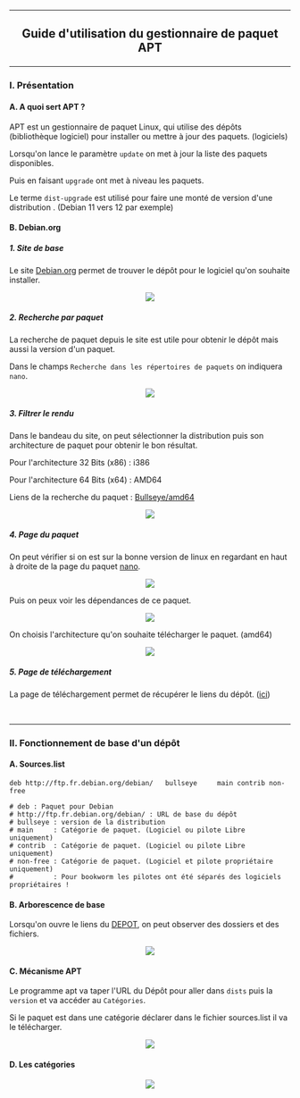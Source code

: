 ----------------------------------------------------------------------------------------------------------------------------------------------------------------
## <p align='center'> Guide d'utilisation du gestionnaire de paquet APT </p>

----------------------------------------------------------------------------------------------------------------------------------------------------------------
### I. Présentation
#### A. A quoi sert APT ? 
APT est un gestionnaire de paquet Linux, qui utilise des dépôts (bibliothèque logiciel) pour installer ou mettre à jour des paquets. (logiciels)

Lorsqu'on lance le paramètre `update` on met à jour la liste des paquets disponibles.

Puis en faisant `upgrade` ont met à niveau les paquets.

Le terme `dist-upgrade` est utilisé pour faire une monté de version d'une distribution . (Debian 11 vers 12 par exemple)

#### B. Debian.org
##### 1. Site de base
Le site [Debian.org](https://www.debian.org/distrib/packages) permet de trouver le dépôt pour le logiciel qu'on souhaite installer.

<p align='center'> <img src='https://github.com/MarcJaffre/Linux/assets/35907/deaade3b-7ee6-470e-91c3-9c2e3e483c14' /> </p>


##### 2. Recherche par paquet
La recherche de paquet depuis le site est utile pour obtenir le dépôt mais aussi la version d'un paquet.

Dans le champs `Recherche dans les répertoires de paquets` on indiquera `nano`.

<p align='center'> <img src='https://github.com/MarcJaffre/Linux/assets/35907/d337dfa5-63f1-4d52-9be0-20fc70c1f8e3' /> </p>

##### 3. Filtrer le rendu
Dans le bandeau du site, on peut sélectionner la distribution puis son architecture de paquet pour obtenir le bon résultat.

Pour l'architecture 32 Bits (x86) : i386

Pour l'architecture 64 Bits (x64) : AMD64

Liens de la recherche du paquet : [Bullseye/amd64](https://packages.debian.org/search?suite=bullseye&arch=amd64&searchon=names&keywords=nano)

<p align='center'> <img src='https://github.com/MarcJaffre/Linux/assets/35907/b44808a8-7396-43b8-b02d-404b496b9230' /> </p>

##### 4. Page du paquet
On peut vérifier si on est sur la bonne version de linux en regardant en haut à droite de la page du paquet [nano](https://packages.debian.org/bullseye/nano). 

<p align='center'> <img src='https://github.com/MarcJaffre/Linux/assets/35907/afff8fcf-72ca-4d6e-8a08-b7bd7934bb8f' /> </p>

Puis on peux voir les dépendances de ce paquet.

<p align='center'> <img src='https://github.com/MarcJaffre/Linux/assets/35907/89281367-d996-4925-94a3-23452402e5c2' /> </p>

On choisis l'architecture qu'on souhaite télécharger le paquet. (amd64)

<p align='center'> <img src='https://github.com/MarcJaffre/Linux/assets/35907/0ff9dc6d-60e5-4e5f-bb0e-db52260b7b7d' /> </p>

##### 5. Page de téléchargement
La page de téléchargement permet de récupérer le liens du dépôt. ([ici](https://packages.debian.org/bullseye/amd64/nano/download))



<br />



----------------------------------------------------------------------------------------------------------------------------------------------------------------
### II. Fonctionnement de base d'un dépôt

#### A. Sources.list
```
deb http://ftp.fr.debian.org/debian/   bullseye     main contrib non-free

# deb : Paquet pour Debian
# http://ftp.fr.debian.org/debian/ : URL de base du dépôt
# bullseye : version de la distribution
# main     : Catégorie de paquet. (Logiciel ou pilote Libre uniquement) 
# contrib  : Catégorie de paquet. (Logiciel ou pilote Libre uniquement) 
# non-free : Catégorie de paquet. (Logiciel et pilote propriétaire uniquement)
#          : Pour bookworm les pilotes ont été séparés des logiciels propriétaires !
```

#### B. Arborescence de base
Lorsqu'on ouvre le liens du [DEPOT](http://ftp.fr.debian.org/debian/`), on peut observer des dossiers et des fichiers.

<p align='center'> <img src='https://github.com/MarcJaffre/Linux/assets/35907/abd3df60-fcbd-47ba-b805-1b28e86b5980' /> </p>


#### C. Mécanisme APT
Le programme apt va taper l'URL du Dépôt pour aller dans `dists` puis la `version` et va accéder au `Catégories`.

Si le paquet est dans une catégorie déclarer dans le fichier sources.list il va le télécharger.

<p align='center'> <img src='https://github.com/MarcJaffre/Linux/assets/35907/6a8bdce0-e5be-46c4-94c1-5fda51e0d2c2' /> </p>

#### D. Les catégories
<p align='center'> <img src='https://github.com/MarcJaffre/Linux/assets/35907/dd066ff0-f2a9-484b-9cfd-aeec63594ae1' /> </p>
